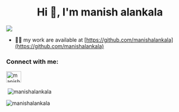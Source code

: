 

<h1 align="center">Hi 👋, I'm manish alankala</h1>

![](https://komarev.com/ghpvc/?username=manishalankala&color=dc143c)

- 👨‍💻 my work are available at [https://github.com/manishalankala](https://github.com/manishalankala)


<h3 align="left">Connect with me:</h3>
<p align="left">
  
<a href="https://www.linkedin.com/in/manish-kumar-alankala-11b6a8142/" target="blank"><img align="center" src="https://raw.githubusercontent.com/rahuldkjain/github-profile-readme-generator/master/src/images/icons/Social/linked-in-alt.svg" alt="manishalankala" height="30" width="40" /></a>
  


  
  
  
  
  
  
  

  

<p>&nbsp;<img align="center" src="https://github-readme-stats.vercel.app/api?username=manishalankala&show_icons=true&locale=en" alt="manishalankala" /></p>

<p><img align="center" src="https://github-readme-streak-stats.herokuapp.com/?user=manishalankala&" alt="manishalankala" /></p>
